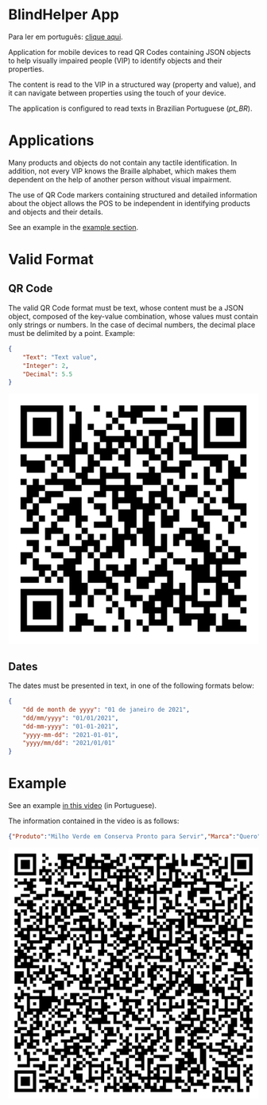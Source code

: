 
# BlindHelper App  
  
Para ler em português: [clique aqui](README.md).  
  
Application for mobile devices to read QR Codes containing JSON objects to help visually impaired
people (VIP) to identify objects and their properties.
  
The content is read to the VIP in a structured way (property and value), and it can navigate between
properties using the touch of your device.
  
The application is configured to read texts in Brazilian Portuguese (_pt_BR_).
  
# Applications  

Many products and objects do not contain any tactile identification. In addition, not every VIP knows
the Braille alphabet, which makes them dependent on the help of another person without visual impairment.
  
The use of QR Code markers containing structured and detailed information about the object allows
the POS to be independent in identifying products and objects and their details.
  
See an example in the [example section](#exemplo).
  
# Valid Format

## QR Code

The valid QR Code format must be text, whose content must be a JSON object, composed of the key-value
combination, whose values must contain only strings or numbers. In the case of decimal numbers,
the decimal place must be delimited by a point. Example:

```json
{
	"Text": "Text value",
	"Integer": 2,
	"Decimal": 5.5
}
```

![QRCode de Exemplo](exemplos/qr-code-formato-valido.png)

## Dates

The dates must be presented in text, in one of the following formats below:

```json
{
	"dd de month de yyyy": "01 de janeiro de 2021",
	"dd/mm/yyyy": "01/01/2021",
	"dd-mm-yyyy": "01-01-2021",
	"yyyy-mm-dd": "2021-01-01",
	"yyyy/mm/dd": "2021/01/01" 
}
```

# <a id='exemplo'>Example

See an example [in this video](exemplos/exemplo_aplicacao.mp4) (in Portuguese).

The information contained in the video is as follows:

```json
{"Produto":"Milho Verde em Conserva Pronto para Servir","Marca":"Quero","Peso Líquido":"280g","Informação Nutricional":"Porção de 130g. Valor energético: 179kcal. Carboidratos: 37g. Proteínas: 8,6g. Gorduras totais: 0,8g. Gorduras saturadas: 0g. Gorduras trans: 0g. Fibra alimentar: 5,1g. Sódio: 447mg.","Alérgicos":"Não contém glúten. Pode conter soja.","Validade":"Novembro de 2022"}
```

![QRCode Milho Verde](exemplos/qr-code-exemplo.png)

